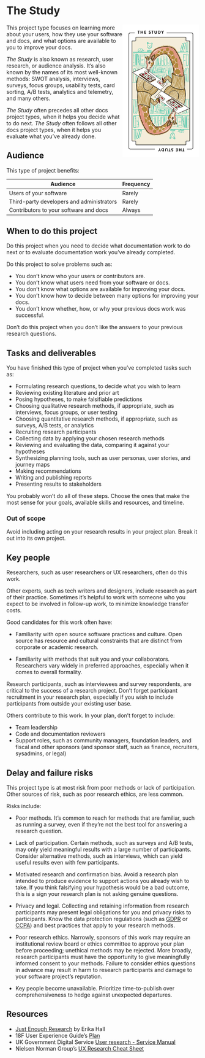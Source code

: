 # The Study

<img width=200px align="right" src="images/the_study.png" 
alt="The Study: a giraffe in a library, reading a book and taking notes">

This project type focuses on learning more about your users, how they use your software and docs, and what options are available to you to improve your docs.

_The Study_ is also known as research, user research, or audience analysis.
It’s also known by the names of its most well-known methods: SWOT analysis, interviews, surveys, focus groups, usability tests, card sorting, A/B tests, analytics and telemetry, and many others.

_The Study_ often precedes all other docs project types, when it helps you decide what to do next.
_The Study_ often follows all other docs project types, when it helps you evaluate what you’ve already done.

## Audience

This type of project benefits:

<table>
  <thead>
    <tr>
      <th>Audience</th>
      <th>Frequency</th>
    </tr>
  </thead>
  <tbody>
    <tr>
      <td>Users of your software</td>
      <td>Rarely</td>
    </tr>
    <tr>
      <td>Third-party developers and administrators</td>
      <td>Rarely</td>
    </tr>
    <tr>
      <td>Contributors to your software and docs</td>
      <td>Always</td>
    </tr>
  </tbody>
</table>

## When to do this project

Do this project when you need to decide what documentation work to do next or to evaluate documentation work you’ve already completed.

Do this project to solve problems such as:

- You don’t know who your users or contributors are.
- You don’t know what users need from your software or docs.
- You don’t know what options are available for improving your docs.
- You don’t know how to decide between many options for improving your docs.
- You don’t know whether, how, or why your previous docs work was successful.

Don’t do this project when you don’t like the answers to your previous research questions.

## Tasks and deliverables

You have finished this type of project when you’ve completed tasks such as:

- Formulating research questions, to decide what you wish to learn
- Reviewing existing literature and prior art
- Posing hypotheses, to make falsifiable predictions
- Choosing qualitative research methods, if appropriate, such as interviews, focus groups, or user testing
- Choosing quantitative research methods, if appropriate, such as surveys, A/B tests, or analytics
- Recruiting research participants
- Collecting data by applying your chosen research methods
- Reviewing and evaluating the data, comparing it against your hypotheses
- Synthesizing planning tools, such as user personas, user stories, and journey maps
- Making recommendations
- Writing and publishing reports
- Presenting results to stakeholders

You probably won’t do all of these steps.
Choose the ones that make the most sense for your goals, available skills and resources, and timeline.

### Out of scope

Avoid including acting on your research results in your project plan.
Break it out into its own project.

## Key people

Researchers, such as user researchers or UX researchers, often do this work.

Other experts, such as tech writers and designers, include research as part of their practice.
Sometimes it’s helpful to work with someone who you expect to be involved in follow-up work, to minimize knowledge transfer costs.

Good candidates for this work often have:

- Familiarity with open source software practices and culture.
  Open source has resource and cultural constraints that are distinct from corporate or academic research.

- Familiarity with methods that suit you and your collaborators.
  Researchers vary widely in preferred approaches, especially when it comes to overall formality.

Research participants, such as interviewees and survey respondents, are critical to the success of a research project.
Don’t forget participant recruitment in your research plan, especially if you wish to include participants from outside your existing user base.

Others contribute to this work. In your plan, don’t forget to include:

- Team leadership
- Code and documentation reviewers
- Support roles, such as community managers, foundation leaders, and fiscal and other sponsors (and sponsor staff, such as finance, recruiters, sysadmins, or legal)

## Delay and failure risks

This project type is at most risk from poor methods or lack of participation.
Other sources of risk, such as poor research ethics, are less common.

Risks include:

- Poor methods.
  It’s common to reach for methods that are familiar, such as running a survey, even if they’re not the best tool for answering a research question.

- Lack of participation.
  Certain methods, such as surveys and A/B tests, may only yield meaningful results with a large number of participants.
  Consider alternative methods, such as interviews, which can yield useful results even with few participants.

- Motivated research and confirmation bias.
  Avoid a research plan intended to produce evidence to support actions you already wish to take.
  If you think falsifying your hypothesis would be a bad outcome, this is a sign your research plan is not asking genuine questions.

- Privacy and legal.
  Collecting and retaining information from research participants may present legal obligations for you and privacy risks to participants.
  Know the data protection regulations (such as [GDPR](https://en.wikipedia.org/wiki/General_Data_Protection_Regulation) or [CCPA](https://oag.ca.gov/privacy/ccpa)) and best practices that apply to your research methods.

- Poor research ethics.
  Narrowly, sponsors of this work may require an institutional review board or ethics committee to approve your plan before proceeding; unethical methods may be rejected.
  More broadly, research participants must have the opportunity to give meaningfully informed consent to your methods.
  Failure to consider ethics questions in advance may result in harm to research participants and damage to your software project’s reputation.

- Key people become unavailable.
  Prioritize time-to-publish over comprehensiveness to hedge against unexpected departures.

## Resources

- [Just Enough Research](https://www.mulebooks.com/just-enough-research) by Erika Hall
- 18F User Experience Guide’s [Plan](https://18f.org/guides/ux-guide/research/plan/)
- UK Government Digital Service [User research - Service Manual](https://www.gov.uk/service-manual/user-research)
- Nielsen Norman Group’s [UX Research Cheat Sheet](https://www.nngroup.com/articles/ux-research-cheat-sheet/)
